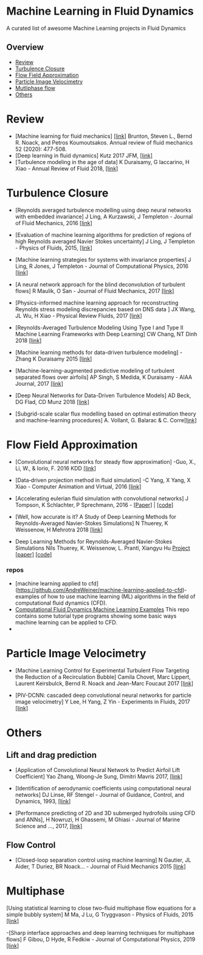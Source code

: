 # Machine Learning in Fluid Dynamics

A curated list of awesome Machine Learning projects in Fluid Dynamics



## Overview
- [Review](#review)
- [Turbulence Closure](#Turbulence-Closure)
- [Flow Field Approximation](#Flow-Field-Approximation)
- [Particle Image Velocimetry](#particle-image-velocimetry)
- [Mutliphase flow](#multiphase)
- [Others](#others)

# Review
- [Machine learning for fluid mechanics] [[link]](https://www.annualreviews.org/doi/full/10.1146/annurev-fluid-010719-060214) Brunton, Steven L., Bernd R. Noack, and Petros Koumoutsakos. Annual review of fluid mechanics 52 (2020): 477-508.
- [Deep learning in fluid dynamics] Kutz 2017 JFM, [[link]](https://www.cambridge.org/core/services/aop-cambridge-core/content/view/F2EDDAB89563DE5157FC4B8342AD9C70/S002211201600803Xa.pdf/div-class-title-deep-learning-in-fluid-dynamics-div.pdf)
- [Turbulence modeling in the age of data] K Duraisamy, G Iaccarino, H Xiao - Annual Review of Fluid  2018, [[link]](
https://www.annualreviews.org/doi/pdf/10.1146/annurev-fluid-010518-040547)


# Turbulence Closure
- [Reynolds averaged turbulence modelling using deep neural networks with embedded invariance] J Ling, A Kurzawski, J Templeton - Journal of Fluid Mechanics, 2016  [[link]](https://www.cambridge.org/core/services/aop-cambridge-core/content/view/0B280EEE89C74A7BF651C422F8FBD1EB/S0022112016006157a_hi.pdf/_div_class__title__Reynolds_averaged_turbulence_modelling_using_deep_neural_networks_with_embedded_invariance__div_.pdf)

- [Evaluation of machine learning algorithms for prediction of regions of high Reynolds averaged Navier Stokes uncertainty]
J Ling, J Templeton - Physics of Fluids, 2015, [[link]](
https://www.osti.gov/pages/servlets/purl/1235329)
- [Machine learning strategies for systems with invariance properties]
J Ling, R Jones, J Templeton - Journal of Computational Physics, 2016
[[link]](https://www.sciencedirect.com/science/article/pii/S0021999116301309)

- [A neural network approach for the blind deconvolution of turbulent flows] R Maulik, O San - Journal of Fluid Mechanics, 2017
[[link]](https://www.cambridge.org/core/services/aop-cambridge-core/content/view/210CB96198E054C6C7C5695136E84DE4/S0022112017006371a.pdf/div-class-title-a-neural-network-approach-for-the-blind-deconvolution-of-turbulent-flows-div.pdf)

- [Physics-informed machine learning approach for reconstructing Reynolds stress modeling discrepancies based on DNS data ] JX Wang, JL Wu, H Xiao - Physical Review Fluids, 2017
[[link]](https://arxiv.org/pdf/1606.07987)

- [Reynolds-Averaged Turbulence Modeling Using Type I and Type II Machine Learning Frameworks with Deep Learning] CW Chang, NT Dinh 2018 [[link]](https://arxiv.org/pdf/1804.01065)

- [Machine learning methods for data-driven turbulence modeling] - Zhang  K Duraisamy 2015 [[link]](https://deepblue.lib.umich.edu/bitstream/handle/2027.42/140521/6.2015-2460.pdf?sequence=1&isAllowed=y)

- [Machine-learning-augmented predictive modeling of turbulent separated flows over airfoils]
AP Singh, S Medida, K Duraisamy - AIAA Journal, 2017 [[link]](https://arxiv.org/pdf/1608.03990)

- [Deep Neural Networks for Data-Driven Turbulence Models]
AD Beck, DG Flad, CD Munz 2018
[[link]](https://www.researchgate.net/profile/David_Flad/publication/325737916_Deep_Neural_Networks_for_Data-Driven_Turbulence_Models/links/5b2605650f7e9b0e374ce02a/Deep-Neural-Networks-for-Data-Driven-Turbulence-Models.pdf)

- [Subgrid-scale scalar flux modelling based on optimal estimation theory and machine-learning procedures]
A. Vollant, G. Balarac & C. Corre[[link]](https://www.tandfonline.com/doi/abs/10.1080/14685248.2017.1334907)



# Flow Field Approximation
- [Convolutional neural networks for steady flow approximation] -Guo, X., Li, W., & Iorio, F. 2016  KDD [[link]](
https://www.autodeskresearch.com/sites/default/files/ADSK-KDD2016.pdf)

- [Data‐driven projection method in fluid simulation] -C Yang, X Yang, X Xiao - Computer Animation and Virtual, 2016
[[link]](https://onlinelibrary.wiley.com/doi/abs/10.1002/cav.1695) 

- [Accelerating eulerian fluid simulation with convolutional networks]
J Tompson, K Schlachter, P Sprechmann, 2016 -
[[Paper]](https://arxiv.org/pdf/1607.03597) | [[code]](https://github.com/google/FluidNet)


- [Well, how accurate is it? A Study of Deep Learning Methods for Reynolds-Averaged Navier-Stokes Simulations]  N Thuerey, K Weissenow, H Mehrotra 2018
[[link]](https://arxiv.org/abs/1810.08217)  

- Deep Learning Methods for Reynolds-Averaged Navier-Stokes Simulations Nils Thuerey, K. Weissenow, L. Prantl, Xiangyu Hu
[Project](https://ge.in.tum.de/publications/2018-deep-flow-pred/) [[paper]](https://arxiv.org/pdf/1810.08217.pdf) [[code]](https://github.com/thunil/Deep-Flow-Prediction)

### repos
- [machine learning applied to cfd] (https://github.com/AndreWeiner/machine-learning-applied-to-cfd)- examples of how to use machine learning (ML) algorithms in the field of computational fluid dynamics (CFD).
- [Computational Fluid Dynamics Machine Learning Examples](https://github.com/loliverhennigh/Computational-Fluid-Dynamics-Machine-Learning-Examples) This repo contains some tutorial type programs showing some basic ways machine learning can be applied to CFD.
-

# Particle Image Velocimetry

- [Machine Learning Control for Experimental Turbulent Flow Targeting the Reduction of a Recirculation Bubble]
  Camila Chovet, Marc Lippert, Laurent Keirsbulck, Bernd R. Noack and Jean-Marc Foucaut 2017
  [[link]](http://proceedings.asmedigitalcollection.asme.org/proceeding.aspx?articleid=2659908)
  
- [PIV-DCNN: cascaded deep convolutional neural networks for particle image velocimetry]
  Y Lee, H Yang, Z Yin - Experiments in Fluids, 2017
  [[link]]( https://link.springer.com/article/10.1007/s00348-017-2456-1)
  
# Others

## Lift and drag prediction
- [Application of Convolutional Neural Network to Predict Airfoil Lift Coefficient] Yao Zhang, Woong-Je Sung, Dimitri Mavris
2017, [[link]](https://arxiv.org/pdf/1712.10082)

- [Identification of aerodynamic coefficients using computational neural networks]
DJ Linse, RF Stengel - Journal of Guidance, Control, and Dynamics, 1993,
[[link]](http://www.dtic.mil/get-tr-doc/pdf?AD=ADA244711)

- [Performance predicting of 2D and 3D submerged hydrofoils using  CFD and ANNs], H Nowruzi, H Ghassemi, M Ghiasi - Journal of Marine Science and …, 2017, 
[[link]](https://link.springer.com/article/10.1007/s00773-017-0443-0)

## Flow Control
- [Closed-loop separation control using machine learning]
N Gautier, JL Aider, T Duriez, BR Noack… - Journal of Fluid Mechanics 2015 
[[link]](https://www.cambridge.org/core/services/aop-cambridge-core/content/view/D28454120D1B533531BE9DADC9DF2548/S0022112015000956a.pdf/closedloop_separation_control_using_machine_learning.pdf)

# Multiphase
[Using statistical learning to close two-fluid multiphase flow equations for a simple bubbly system]
M Ma, J Lu, G Tryggvason - Physics of Fluids, 2015
 [[link]](https://aip.scitation.org/doi/pdf/10.1063/1.4930004?class=pdf)
 
-[Sharp interface approaches and deep learning techniques for multiphase flows]
F Gibou, D Hyde, R Fedkiw - Journal of Computational Physics, 2019 
 [[link]](https://www.sciencedirect.com/science/article/pii/S0021999118303371)
  
  
